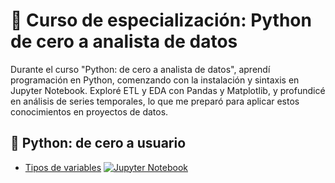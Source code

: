 # 🐍 Curso de especialización: Python de cero a analista de datos
Durante el curso "Python: de cero a analista de datos", aprendí programación en Python, comenzando con la instalación y sintaxis en Jupyter Notebook. Exploré ETL y EDA con Pandas y Matplotlib, y profundicé en análisis de series temporales, lo que me preparó para aplicar estos conocimientos en proyectos de datos.


## 🔗 Python: de cero a usuario
- [Tipos de variables](./notebooks/curso1/006_Tipos_de_variables.ipynb)
[![Jupyter Notebook](https://colab.research.google.com/assets/colab-badge.svg)]()


